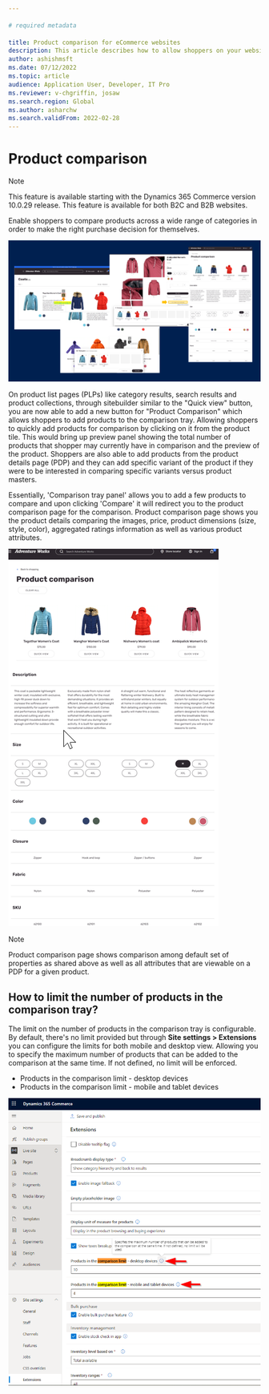 ```yaml
---

# required metadata

title: Product comparison for eCommerce websites
description: This article describes how to allow shoppers on your website to do product comparison.
author: ashishmsft
ms.date: 07/12/2022
ms.topic: article
audience: Application User, Developer, IT Pro
ms.reviewer: v-chgriffin, josaw
ms.search.region: Global
ms.author: asharchw
ms.search.validFrom: 2022-02-28
---
```


# Product comparison

> [!NOTE]
> This feature is available starting with the Dynamics 365 Commerce version 10.0.29 release. This feature is available for both B2C and B2B websites.

Enable shoppers to compare products across a wide range of categories in order to make the right purchase decision for themselves. 

![Product Comparison Overview](./media/Product-Comparison-Overview.png)

On product list pages (PLPs) like category results, search results and product collections, through sitebuilder similar to the "Quick view" button, you are now able to add a new button for "Product Comparison" which allows shoppers to add products to the comparison tray. Allowing shoppers to quickly add products for comparison by clicking on it from the product tile. This would bring up preview panel showing the total number of products that shopper may currently have in comparison and the preview of the product. Shoppers are also able to add products from the product details page (PDP) and they can add specific variant of the product if they were to be interested in comparing specific variants versus product masters.

Essentially, 'Comparison tray panel' allows you to add a few products to compare and upon clicking 'Compare' it will redirect you to the product comparison page for the comparison. Product comparison page shows you the product details comparing the images, price, product dimensions (size, style, color), aggregated ratings information as well as various product attributes. 

![Product Comparison Page](./media/Product-Comparison-Page.png)

> [!NOTE]
> Product comparison page shows comparison among default set of properties as shared above as well as all attributes that are viewable on a PDP for a given product. 

## How to limit the number of products in the comparison tray? 
The limit on the number of products in the comparison tray is configurable. By default, there's no limit provided but through **Site settings > Extensions** you can configure the limits for both mobile and desktop view. Allowing you to specify the maximum number of products that can be added to the comparison at the same time. If not defined, no limit will be enforced.

+ Products in the comparison limit - desktop devices
+ Products in the comparison limit - mobile and tablet devices

![Site settings to limit products in comparison tray](./media/Site-settings-to-limit-products-in-comparison-tray.png)


